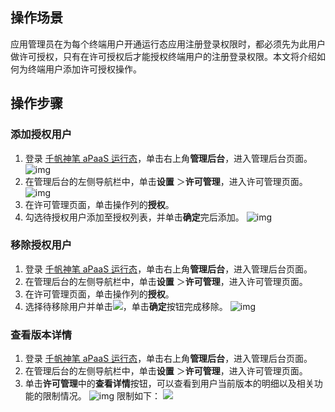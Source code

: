 
## 操作场景

应用管理员在为每个终端用户开通运行态应用注册登录权限时，都必须先为此用户做许可授权，只有在许可授权后才能授权终端用户的注册登录权限。本文将介绍如何为终端用户添加许可授权操作。


## 操作步骤
### 添加授权用户
1. 登录 [千帆神笔 aPaaS 运行态](https://apaas.cloud.tencent.com/)，单击右上角**管理后台**，进入管理后台页面。
 ![img](https://qcloudimg.tencent-cloud.cn/raw/49b623ed70edbb038f4fa85189886b78.jpg)
2. 在管理后台的左侧导航栏中，单击**设置** ＞**许可管理**，进入许可管理页面。
![img](https://main.qcloudimg.com/raw/294eba42f447420d3837e64b00a999d6.png)
3. 在许可管理页面，单击操作列的**授权**。
4. 勾选待授权用户添加至授权列表，并单击**确定**完后添加。
![img](https://main.qcloudimg.com/raw/bd396cd051f253fea18170bc58d10cc0.png)

### 移除授权用户
1. 登录 [千帆神笔 aPaaS 运行态](https://apaas.cloud.tencent.com/)，单击右上角**管理后台**，进入管理后台页面。
2. 在管理后台的左侧导航栏中，单击**设置** ＞**许可管理**，进入许可管理页面。
3. 在许可管理页面，单击操作列的**授权**。
4. 选择待移除用户并单击![](https://qcloudimg.tencent-cloud.cn/raw/0d7d1f4937b137b86d020a400ce3ecad.png)，单击**确定**按钮完成移除。
![img](https://main.qcloudimg.com/raw/f4f0f9fd062f9e17ffc7c0853345ee07.png)

### 查看版本详情
1. 登录 [千帆神笔 aPaaS 运行态](https://apaas.cloud.tencent.com/)，单击右上角**管理后台**，进入管理后台页面。
2. 在管理后台的左侧导航栏中，单击**设置** ＞**许可管理**，进入许可管理页面。
3. 单击**许可管理**中的**查看详情**按钮，可以查看到用户当前版本的明细以及相关功能的限制情况。
![img](https://qcloudimg.tencent-cloud.cn/raw/ac4e54ba2ea9f81b2578412285c23650.png)
限制如下：
![](https://qcloudimg.tencent-cloud.cn/raw/f64585e5ab3595bf4491ab33e26295fa.png)
